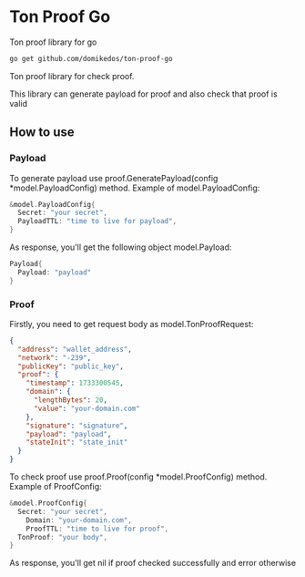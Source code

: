 # Ton Proof Go
Ton proof library for go

```bash
go get github.com/domikedos/ton-proof-go
```

Ton proof library for check proof.

This library can generate payload for proof and also check that proof is valid

## How to use
### Payload
To generate payload use proof.GeneratePayload(config *model.PayloadConfig) method.
Example of model.PayloadConfig:
```go
&model.PayloadConfig{
  Secret: "your secret",
  PayloadTTL: "time to live for payload",
}
```

As response, you'll get the following object model.Payload:
```go
Payload{
  Payload: "payload"
}
```

### Proof
Firstly, you need to get request body as model.TonProofRequest:
```json
{
  "address": "wallet_address",
  "network": "-239",
  "publicKey": "public_key",
  "proof": {
    "timestamp": 1733300545,
    "domain": {
      "lengthBytes": 20,
      "value": "your-domain.com"
    },
    "signature": "signature",
    "payload": "payload",
    "stateInit": "state_init"
  }
}
```

To check proof use proof.Proof(config *model.ProofConfig) method.
Example of ProofConfig:
```go
&model.ProofConfig{
  Secret: "your secret",
	Domain: "your-domain.com",
	ProofTTL: "time to live for proof",
  TonProof: "your body",
}
```

As response, you'll get nil if proof checked successfully and error otherwise
